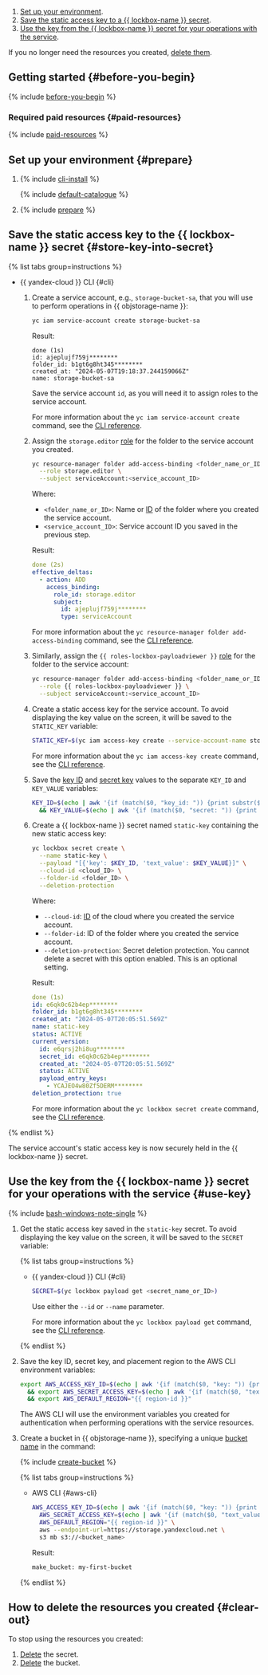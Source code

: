 1. [Set up your environment](#prepare).
1. [Save the static access key to a {{ lockbox-name }} secret](#store-key-into-secret).
1. [Use the key from the {{ lockbox-name }} secret for your operations with the service](#use-key).

If you no longer need the resources you created, [delete them](#clear-out).


## Getting started {#before-you-begin}

{% include [before-you-begin](../_tutorials_includes/before-you-begin.md) %}


### Required paid resources {#paid-resources}

{% include [paid-resources](../_tutorials_includes/static-key-in-lockbox/paid-resources.md) %}


## Set up your environment {#prepare}

1. {% include [cli-install](../../_includes/cli-install.md) %}

    {% include [default-catalogue](../../_includes/default-catalogue.md) %}

1. {% include [prepare](../_tutorials_includes/static-key-in-lockbox/prepare.md) %}


## Save the static access key to the {{ lockbox-name }} secret {#store-key-into-secret}

{% list tabs group=instructions %}

- {{ yandex-cloud }} CLI {#cli}

  1. Create a service account, e.g., `storage-bucket-sa`, that you will use to perform operations in {{ objstorage-name }}:

      ```bash
      yc iam service-account create storage-bucket-sa
      ```

      Result:

      ```text
      done (1s)
      id: ajeplujf759j********
      folder_id: b1gt6g8ht345********
      created_at: "2024-05-07T19:18:37.244159066Z"
      name: storage-bucket-sa
      ```

      Save the service account `id`, as you will need it to assign roles to the service account.

      For more information about the `yc iam service-account create` command, see the [CLI reference](../../cli/cli-ref/iam/cli-ref/service-account/create.md).

  1. Assign the `storage.editor` [role](../../storage/security/index.md#storage-editor) for the folder to the service account you created.

      ```bash
      yc resource-manager folder add-access-binding <folder_name_or_ID> \
        --role storage.editor \
        --subject serviceAccount:<service_account_ID>
      ```

      Where:

      * `<folder_name_or_ID>`: Name or [ID](../../resource-manager/operations/folder/get-id.md) of the folder where you created the service account.
      * `<service_account_ID>`: Service account ID you saved in the previous step.

      Result:

      ```yml
      done (2s)
      effective_deltas:
        - action: ADD
          access_binding:
            role_id: storage.editor
            subject:
              id: ajeplujf759j********
              type: serviceAccount
      ```

      For more information about the `yc resource-manager folder add-access-binding` command, see the [CLI reference](../../cli/cli-ref/resource-manager/cli-ref/folder/add-access-binding.md).

  1. Similarly, assign the `{{ roles-lockbox-payloadviewer }}` [role](../../lockbox/security/index.md#lockbox-payloadViewer) for the folder to the service account:

      ```bash
      yc resource-manager folder add-access-binding <folder_name_or_ID> \
        --role {{ roles-lockbox-payloadviewer }} \
        --subject serviceAccount:<service_account_ID>
      ```

  1. Create a static access key for the service account. To avoid displaying the key value on the screen, it will be saved to the `STATIC_KEY` variable:

      ```bash
      STATIC_KEY=$(yc iam access-key create --service-account-name storage-bucket-sa)
      ```

      For more information about the `yc iam access-key create` command, see the [CLI reference](../../cli/cli-ref/iam/cli-ref/access-key/create.md).

  1. Save the [key ID](../../iam/concepts/authorization/access-key.md#key-id) and [secret key](../../iam/concepts/authorization/access-key.md#private-key) values to the separate `KEY_ID` and `KEY_VALUE` variables:

      ```bash
      KEY_ID=$(echo | awk '{if (match($0, "key_id: ")) {print substr($0, RSTART + 8, 25)}}' <<< "$STATIC_KEY") \
        && KEY_VALUE=$(echo | awk '{if (match($0, "secret: ")) {print substr($0, RSTART + 8, 40)}}' <<< "$STATIC_KEY")
      ```

  1. Create a {{ lockbox-name }} secret named `static-key` containing the new static access key:

      ```bash
      yc lockbox secret create \
        --name static-key \
        --payload "[{'key': $KEY_ID, 'text_value': $KEY_VALUE}]" \
        --cloud-id <cloud_ID> \
        --folder-id <folder_ID> \
        --deletion-protection
      ```

      Where:

      * `--cloud-id`: [ID](../../resource-manager/operations/cloud/get-id.md) of the cloud where you created the service account.
      * `--folder-id`: ID of the folder where you created the service account.
      * `--deletion-protection`: Secret deletion protection. You cannot delete a secret with this option enabled. This is an optional setting.

      Result:

      ```yml
      done (1s)
      id: e6qk0c62b4ep********
      folder_id: b1gt6g8ht345********
      created_at: "2024-05-07T20:05:51.569Z"
      name: static-key
      status: ACTIVE
      current_version:
        id: e6qrsj2hi8ug********
        secret_id: e6qk0c62b4ep********
        created_at: "2024-05-07T20:05:51.569Z"
        status: ACTIVE
        payload_entry_keys:
          - YCAJEO4w80Zf5DERM********
      deletion_protection: true
      ```

      For more information about the `yc lockbox secret create` command, see the [CLI reference](../../cli/cli-ref/lockbox/cli-ref/secret/create.md).

{% endlist %}

The service account's static access key is now securely held in the {{ lockbox-name }} secret.


## Use the key from the {{ lockbox-name }} secret for your operations with the service {#use-key}

{% include [bash-windows-note-single](../../_includes/translate/bash-windows-note-single.md) %}

1. Get the static access key saved in the `static-key` secret. To avoid displaying the key value on the screen, it will be saved to the `SECRET` variable:

    {% list tabs group=instructions %}

    - {{ yandex-cloud }} CLI {#cli}

      ```bash
      SECRET=$(yc lockbox payload get <secret_name_or_ID>)
      ```
      Use either the `--id` or `--name` parameter.

      For more information about the `yc lockbox payload get` command, see the [CLI reference](../../cli/cli-ref/lockbox/cli-ref/payload/get.md).

    {% endlist %}

1. Save the key ID, secret key, and placement region to the AWS CLI environment variables:

    ```bash
    export AWS_ACCESS_KEY_ID=$(echo | awk '{if (match($0, "key: ")) {print substr($0, RSTART + 5, 25)}}' <<< "$SECRET") \
      && export AWS_SECRET_ACCESS_KEY=$(echo | awk '{if (match($0, "text_value: ")) {print substr($0, RSTART + 12, 40)}}' <<< "$SECRET") \
      && export AWS_DEFAULT_REGION="{{ region-id }}"
    ```

    The AWS CLI will use the environment variables you created for authentication when performing operations with the service resources.

1. Create a bucket in {{ objstorage-name }}, specifying a unique [bucket name](../../storage/concepts/bucket.md#naming) in the command:

    {% include [create-bucket](../_tutorials_includes/static-key-in-lockbox/create-bucket.md) %}

    {% list tabs group=instructions %}

    - AWS CLI {#aws-cli}

      ```bash
      AWS_ACCESS_KEY_ID=$(echo | awk '{if (match($0, "key: ")) {print substr($0, RSTART + 5, 25)}}' <<< "$SECRET") \
        AWS_SECRET_ACCESS_KEY=$(echo | awk '{if (match($0, "text_value: ")) {print substr($0, RSTART + 12, 40)}}' <<< "$SECRET") \
        AWS_DEFAULT_REGION="{{ region-id }}" \
        aws --endpoint-url=https://storage.yandexcloud.net \
        s3 mb s3://<bucket_name>
      ```

      Result:

      ```bash
      make_bucket: my-first-bucket
      ```

    {% endlist %}


## How to delete the resources you created {#clear-out}

To stop using the resources you created:
1. [Delete](../../lockbox/operations/secret-delete.md) the secret.
1. [Delete](../../storage/operations/buckets/delete.md) the bucket.